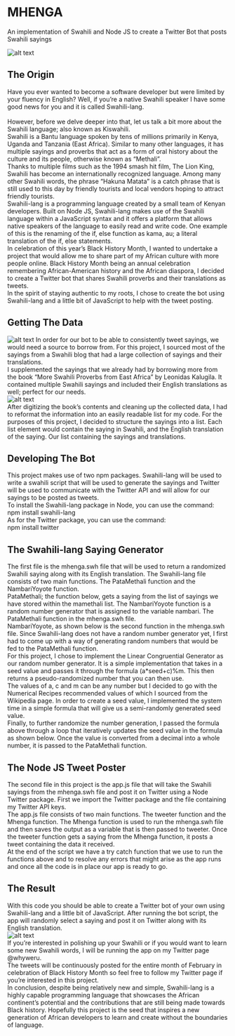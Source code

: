 # MHENGA
An implementation of Swahili and Node JS to create a Twitter Bot that posts Swahili sayings

![alt text](https://github.com/FelixWaweru/MHENGA/blob/main/Images/khanga.jpg) 

## The Origin
Have you ever wanted to become a software developer but were limited by your fluency in English? Well, if you’re a native Swahili speaker I have some good news for you and it is called Swahili-lang.  
<br>
However, before we delve deeper into that, let us talk a bit more about the Swahili language; also known as Kiswahili.
<br> 
Swahili is a Bantu language spoken by tens of millions primarily in Kenya, Uganda and Tanzania (East Africa). Similar to many other languages, it has multiple sayings and proverbs that act as a form of oral history about the culture and its people, otherwise known as “Methali”.
<br>
Thanks to multiple films such as the 1994 smash hit film, The Lion King, Swahili has become an internationally recognized language. Among many other Swahili words, the phrase “Hakuna Matata” is a catch phrase that is still used to this day by friendly tourists and local vendors hoping to attract friendly tourists.
<br>
Swahili-lang is a programming language created by a small team of Kenyan developers. Built on Node JS, Swahili-lang makes use of the Swahili language within a JavaScript syntax and it offers a platform that allows native speakers of the language to easily read and write code. One example of this is the renaming of the if, else function as kama, au; a literal translation of the if, else statements.
<br>
In celebration of this year’s Black History Month, I wanted to undertake a project that would allow me to share part of my African culture with more people online. Black History Month being an annual celebration remembering African-American history and the African diaspora, I decided to create a Twitter bot that shares Swahili proverbs and their translations as tweets.
<br>
In the spirit of staying authentic to my roots, I chose to create the bot using Swahili-lang and a little bit of JavaScript to help with the tweet posting.
<br>

## Getting The Data
![alt text](https://github.com/FelixWaweru/MHENGA/blob/main/Images/largepreview.png) 
In order for our bot to be able to consistently tweet sayings, we would need a source to borrow from. For this project, I sourced most of the sayings from a Swahili blog that had a large collection of sayings and their translations.
<br>
I supplemented the sayings that we already had by borrowing more from the book “More Swahili Proverbs from East Africa” by Leonidas Kalugila. It contained multiple Swahili sayings and included their English translations as well; perfect for our needs.
<br>
![alt text](https://github.com/FelixWaweru/MHENGA/blob/main/Images/Screenshot%20(170).png) 
<br>
After digitizing the book’s contents and cleaning up the collected data, I had to reformat the information into an easily readable list for my code. For the purposes of this project, I decided to structure the sayings into a list. Each list element would contain the saying in Swahili, and the English translation of the saying.
Our list containing the sayings and translations.
<br>

## Developing The Bot
This project makes use of two npm packages. Swahili-lang will be used to write a swahili script that will be used to generate the sayings and Twitter will be used to communicate with the Twitter API and will allow for our sayings to be posted as tweets.
<br>
To install the Swahili-lang package in Node, you can use the command:<br>
npm install swahili-lang<br>
As for the Twitter package, you can use the command:<br>
npm install twitter<br>

## The Swahili-lang Saying Generator
The first file is the mhenga.swh file that will be used to return a randomized Swahili saying along with its English translation. The Swahili-lang file consists of two main functions. The PataMethali function and the NambariYoyote function.
<br>
PataMethali; the function below, gets a saying from the list of sayings we have stored within the mamethali list. The NambariYoyote function is a random number generator that is assigned to the variable nambari.
The PataMethali function in the mhenga.swh file.
<br>
NambariYoyote, as shown below is the second function in the mhenga.swh file. Since Swahili-lang does not have a random number generator yet, I first had to come up with a way of generating random numbers that would be fed to the PataMethali function.
<br>
For this project, I chose to implement the Linear Congruential Generator as our random number generator. It is a simple implementation that takes in a seed value and passes it through the formula (a*seed+c)%m. This then returns a pseudo-randomized number that you can then use.
<br>
The values of a, c and m can be any number but I decided to go with the Numerical Recipes recommended values of which I sourced from the Wikipedia page. In order to create a seed value, I implemented the system time in a simple formula that will give us a semi-randomly generated seed value.
<br>
Finally, to further randomize the number generation, I passed the formula above through a loop that iteratively updates the seed value in the formula as shown below. Once the value is converted from a decimal into a whole number, it is passed to the PataMethali function.
<br>


## The Node JS Tweet Poster
The second file in this project is the app.js file that will take the Swahili sayings from the mhenga.swh file and post it on Twitter using a Node Twitter package. First we import the Twitter package and the file containing my Twitter API keys.
<br>
The app.js file consists of two main functions. The tweeter function and the Mhenga function.
The Mhenga function is used to run the mhenga.swh file and then saves the output as a variable that is then passed to tweeter. Once the tweeter function gets a saying from the Mhenga function, it posts a tweet containing the data it received.
<br>
At the end of the script we have a try catch function that we use to run the functions above and to resolve any errors that might arise as the app runs and once all the code is in place our app is ready to go.
<br>

## The Result
With this code you should be able to create a Twitter bot of your own using Swahili-lang and a little bit of JavaScript. After running the bot script, the app will randomly select a saying and post it on Twitter along with its English translation.
<br>
![alt text](https://github.com/FelixWaweru/MHENGA/blob/main/Images/Screenshot%20(172).png)
<br>
If you’re interested in polishing up your Swahili or if you would want to learn some new Swahili words, I will be running the app on my Twitter page @whyweru.
<br>
The tweets will be continuously posted for the entire month of February in celebration of Black History Month so feel free to follow my Twitter page if you’re interested in this project.
<br>
In conclusion, despite being relatively new and simple, Swahili-lang is a highly capable programming language that showcases the African continent’s potential and the contributions that are still being made towards Black history. Hopefully this project is the seed that inspires a new generation of African developers to learn and create without the boundaries of language.
<br>



